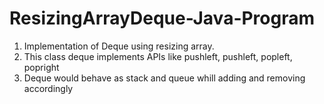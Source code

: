 # ResizingArrayDeque-Java-Program
1. Implementation of Deque using resizing array.
2. This class deque implements APIs like pushleft, pushleft, popleft, popright
3. Deque would behave as stack and queue whill adding and removing accordingly
